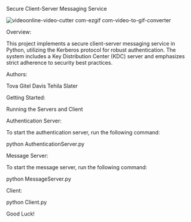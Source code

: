 Secure Client-Server Messaging Service

![videoonline-video-cutter com-ezgif com-video-to-gif-converter](https://github.com/GittyDavis/Secure-Client-Server-Messaging-Service/assets/137718817/6cdc509c-6337-46c0-a67d-f81a6fd46070)

Overview:

This project implements a secure client-server messaging service in Python, utilizing the Kerberos protocol for robust authentication. The system includes a Key Distribution Center (KDC) server and emphasizes strict adherence to security best practices.

Authors:

Tova Gitel Davis
Tehila Slater

Getting Started:

Running the Servers and Client

Authentication Server:

To start the authentication server, run the following command:

python AuthenticationServer.py

Message Server:

To start the message server, run the following command:

python MessageServer.py

Client:

python Client.py

Good Luck!
